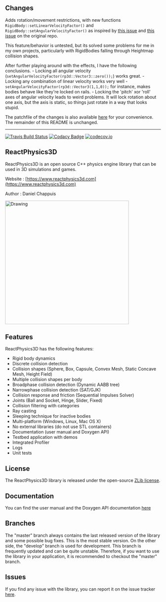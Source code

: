 ## Changes

Adds rotation/movement restrictions, with new functions `RigidBody::setLinearVelocityFactor()` and `RigidBody::setAngularVelocityFactor()` as inspired by [this issue](https://github.com/DanielChappuis/reactphysics3d/issues/21) and [this issue](https://github.com/DanielChappuis/reactphysics3d/issues/33) on the original repo.

This feature/behavior is untested, but its solved some problems for me in my own projects, particularly with RigidBodies falling through Heightmap collision shapes.

After further playing around with the effects, I have the following conclusions.
	- Locking all angular velocity (`setAngularVelocityFactor(rp3d::Vector3::zero());`) works great.
	- Locking any combination of linear velocity works very well -  `setAngularVelocityFactor(rp3d::Vector3(1,1,0));` for instance, makes bodies behave like they're locked on rails.
	- Locking the 'pitch' xor 'roll' axes of angular velocity leads to weird problems. It will lock rotation about one axis, but the axis is static, so things just rotate in a way that looks stupid.

The patchfile of the changes is also available [here](https://gist.githubusercontent.com/saucecode/e42a28ece6146aa08091fedcde0ddf18/raw/ddb06d31bf9c47c2215b989b9172aebdacaa263d/velocity-constraints.patch) for your convenience. The remainder of this README is unchanged.

--------

[![Travis Build Status](https://travis-ci.org/DanielChappuis/reactphysics3d.svg?branch=master)](https://travis-ci.org/DanielChappuis/reactphysics3d)
[![Codacy Badge](https://api.codacy.com/project/badge/Grade/3ae24e998e304e4da78ec848eade9e3a)](https://www.codacy.com/app/chappuis.daniel/reactphysics3d?utm_source=github.com&amp;utm_medium=referral&amp;utm_content=DanielChappuis/reactphysics3d&amp;utm_campaign=Badge_Grade)
[![codecov.io](https://codecov.io/github/DanielChappuis/reactphysics3d/coverage.svg?branch=master)](https://codecov.io/github/DanielChappuis/reactphysics3d?branch=master)

## ReactPhysics3D

ReactPhysics3D is an open source C++ physics engine library that can be used in 3D simulations and games.

Website : [https://www.reactphysics3d.com](https://www.reactphysics3d.com)

Author : Daniel Chappuis

<img src="https://raw.githubusercontent.com/DanielChappuis/reactphysics3d/master/documentation/UserManual/images/testbed.png" alt="Drawing" height="400" />

## Features

ReactPhysics3D has the following features:

 - Rigid body dynamics
 - Discrete collision detection
 - Collision shapes (Sphere, Box, Capsule, Convex Mesh, Static Concave Mesh, Height Field)
 - Multiple collision shapes per body
 - Broadphase collision detection (Dynamic AABB tree)
 - Narrowphase collision detection (SAT/GJK)
 - Collision response and friction (Sequential Impulses Solver)
 - Joints (Ball and Socket, Hinge, Slider, Fixed)
 - Collision filtering with categories
 - Ray casting
 - Sleeping technique for inactive bodies
 - Multi-platform (Windows, Linux, Mac OS X)
 - No external libraries (do not use STL containers)
 - Documentation (user manual and Doxygen API)
 - Testbed application with demos
 - Integrated Profiler
 - Logs
 - Unit tests

## License

The ReactPhysics3D library is released under the open-source [ZLib license](http://opensource.org/licenses/zlib).

## Documentation

You can find the user manual and the Doxygen API documentation [here](https://www.reactphysics3d.com/documentation.html)

## Branches

The "master" branch always contains the last released version of the library and some possible bug fixes. This is the most stable version. On the other side,
the "develop" branch is used for development. This branch is frequently updated and can be quite unstable. Therefore, if you want to use the library in
your application, it is recommended to checkout the "master" branch.

## Issues

If you find any issue with the library, you can report it on the issue tracker [here](https://github.com/DanielChappuis/reactphysics3d/issues).
